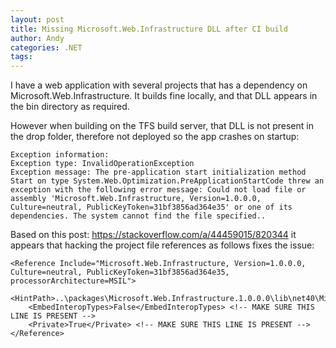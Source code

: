 ```yaml
---
layout: post
title: Missing Microsoft.Web.Infrastructure DLL after CI build
author: Andy
categories: .NET
tags:
---
```


I have a web application with several projects that has a dependency on Microsoft.Web.Infrastructure. It builds fine locally, and that DLL appears in the bin directory as required.

However when building on the TFS build server, that DLL is not present in the drop folder, therefore not deployed so the app crashes on startup:

```
Exception information: 
Exception type: InvalidOperationException 
Exception message: The pre-application start initialization method Start on type System.Web.Optimization.PreApplicationStartCode threw an exception with the following error message: Could not load file or assembly 'Microsoft.Web.Infrastructure, Version=1.0.0.0, Culture=neutral, PublicKeyToken=31bf3856ad364e35' or one of its dependencies. The system cannot find the file specified..
```

Based on this post: https://stackoverflow.com/a/44459015/820344
it appears that hacking the project file references as follows fixes the issue:

```
<Reference Include="Microsoft.Web.Infrastructure, Version=1.0.0.0, Culture=neutral, PublicKeyToken=31bf3856ad364e35, processorArchitecture=MSIL">
    <HintPath>..\packages\Microsoft.Web.Infrastructure.1.0.0.0\lib\net40\Microsoft.Web.Infrastructure.dll</HintPath>
    <EmbedInteropTypes>False</EmbedInteropTypes> <!-- MAKE SURE THIS LINE IS PRESENT -->
    <Private>True</Private> <!-- MAKE SURE THIS LINE IS PRESENT -->
</Reference>
```
